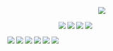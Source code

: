 ㅤㅤㅤㅤㅤㅤㅤㅤㅤㅤㅤㅤㅤㅤㅤㅤ![](https://komarev.com/ghpvc/?username=r3n4u&color=blue)
  
   
ㅤㅤㅤㅤㅤㅤㅤㅤㅤ![](https://64.media.tumblr.com/47b6107eda41e979048b0465b3fb94f8/4ae708fa88fd6797-34/s75x75_c1/77eaca62a2dc5d2261a7de1be8a6569e3fb82b5d.gifv) ![](https://sun9-63.userapi.com/c903221/u834147692/d15/-3/x_c0b2c05615.jpg) ![](https://sun9-27.userapi.com/c903221/u834147692/d8/-3/x_5d3ac380f1.jpg) ![](https://64.media.tumblr.com/47b6107eda41e979048b0465b3fb94f8/4ae708fa88fd6797-34/s75x75_c1/77eaca62a2dc5d2261a7de1be8a6569e3fb82b5d.gifv)


![](https://xyz.crd.co/assets/images/gallery01/d56a6709.gif?v=de6feabd) ![](https://sun9-5.userapi.com/impg/npIJD8FZc7AGP9DXp4JZM8nCNKOeFZ_z1__V4w/hhoWlnCq4rE.jpg?size=150x84&quality=95&sign=24cc8bbc7940435e637333613c89ac04&c_uniq_tag=yrAeKglblLMPq7Pk-xFfBmojaaB-fv_lw_C7ZbHSJWA) ![](https://sun9-10.userapi.com/impg/02gWGHCJ9vPGfOVI12shJWHhpmkmG2BO8QhVJw/EbKQFDvFuLs.jpg?size=150x84&quality=95&sign=7c279e50014116952bf854cbc79560d7&c_uniq_tag=aC2i8rdoKZbaT4DnraVJXSgXK8KXS3C3CxAX2aN3bGk) ![](https://sun9-45.userapi.com/impg/GS7u2yZbi7zskCtdCWGIwXnAN26ZnJ65v4KKDQ/7Gz1lIOfKys.jpg?size=150x84&quality=95&sign=76a36cadf3c37319a6c8ae7ab9fde957&c_uniq_tag=Y1SFQM-OWyDw7PpUfrli3WFnkuh4fXQj8xYXYpoePt0) ![](https://sun9-83.userapi.com/impg/087JD33m9puDi39_F8kD9MNpYSaTCRiGl2jwGw/IwHUfQQgdJw.jpg?size=150x84&quality=95&sign=cf8473cf9037ef818a1e804968cc9675&c_uniq_tag=yI8aic6AsX_8IuTv2At6mdNbtBgkrxmODhWg8wKDT1k) ![](https://xyz.crd.co/assets/images/gallery01/d56a6709.gif?v=de6feabd)

